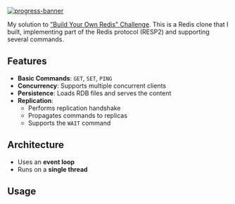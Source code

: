 [![progress-banner](https://backend.codecrafters.io/progress/redis/94d9788d-020a-4f54-b813-2fcd07efd8ab)](https://app.codecrafters.io/users/codecrafters-bot?r=2qF)

My solution to ["Build Your Own Redis" Challenge](https://codecrafters.io/challenges/redis).
This is a Redis clone that I built, implementing part of the Redis protocol (RESP2) and supporting several commands.  

## Features  

- **Basic Commands**: `GET`, `SET`, `PING`  
- **Concurrency**: Supports multiple concurrent clients  
- **Persistence**: Loads RDB files and serves the content  
- **Replication**:  
  - Performs replication handshake  
  - Propagates commands to replicas  
  - Supports the `WAIT` command  

## Architecture  

- Uses an **event loop**  
- Runs on a **single thread**  


## Usage
